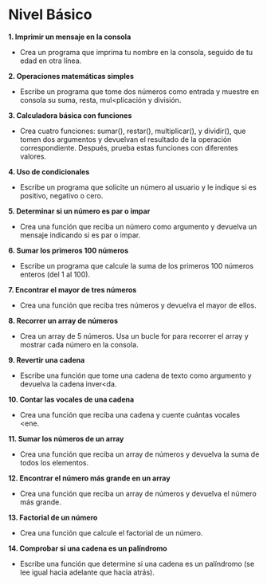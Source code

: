 # Nivel Básico
**1. Imprimir un mensaje en la consola**
 - Crea un programa que imprima tu nombre en la consola, seguido de tu edad en otra línea.

**2. Operaciones matemáticas simples**
- Escribe un programa que tome dos números como entrada y muestre en consola su suma, resta, mul<plicación y división.

**3. Calculadora básica con funciones**
- Crea cuatro funciones: sumar(), restar(), multiplicar(), y dividir(), que tomen dos argumentos y devuelvan el resultado de la operación correspondiente. Después, prueba estas funciones con diferentes valores.

**4. Uso de condicionales**
- Escribe un programa que solicite un número al usuario y le indique si es positivo, negativo o cero.

**5. Determinar si un número es par o impar**
- Crea una función que reciba un número como argumento y devuelva un mensaje indicando si es par o impar.

**6. Sumar los primeros 100 números**
- Escribe un programa que calcule la suma de los primeros 100 números enteros (del 1 al 100).

**7. Encontrar el mayor de tres números**
- Crea una función que reciba tres números y devuelva el mayor de ellos.

**8. Recorrer un array de números**
- Crea un array de 5 números. Usa un bucle for para recorrer el array y mostrar cada número en la consola.

**9. Revertir una cadena**
- Escribe una función que tome una cadena de texto como argumento y devuelva la cadena inver<da.

**10. Contar las vocales de una cadena**
- Crea una función que reciba una cadena y cuente cuántas vocales <ene.

**11. Sumar los números de un array**
- Crea una función que reciba un array de números y devuelva la suma de todos los elementos.

**12. Encontrar el número más grande en un array**
- Crea una función que reciba un array de números y devuelva el número más grande.

**13. Factorial de un número**
- Crea una función que calcule el factorial de un número.

**14. Comprobar si una cadena es un palíndromo**
- Escribe una función que determine si una cadena es un palíndromo (se lee igual hacia adelante que hacia atrás).
